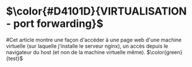 # $\color{#D4101D}{VIRTUALISATION - port forwarding}$
#Cet article montre une façon d'accéder à une page web d'une machine virtuelle (sur laquelle j'installe le serveur nginx), un accès depuis le navigateur du host (et non de la machine virtuelle même).
$\color{green}{test}$
